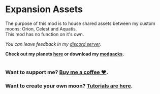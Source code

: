 # Expansion Assets
The purpose of this mod is to house shared assets between my custom moons: Orion, Celest and Aquatis.  
This mod has no function on it's own.


_You can leave feedback in my [discord server](https://discord.gg/UVJx7F8mJY)._

**Check out my planets [here](https://thunderstore.io/c/lethal-company/p/sfDesat/) or download my [modpacks](https://thunderstore.io/c/lethal-company/p/sfDesat/?section=modpacks).**
#
### Want to support me? [Buy me a coffee ❤️](https://www.buymeacoffee.com/sfdesat).
### Want to create your own moon? [Tutorials are here](https://sfdesat.github.io/).
